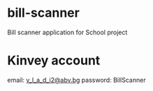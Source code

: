 # bill-scanner
Bill scanner application for School project

# Kinvey account
email: v_l_a_d_i2@abv.bg
password: BillScanner

